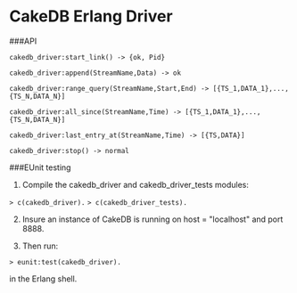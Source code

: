 CakeDB Erlang Driver
======

###API

`cakedb_driver:start_link() ->
        {ok, Pid}`

`cakedb_driver:append(StreamName,Data) ->
        ok`

`cakedb_driver:range_query(StreamName,Start,End) ->
        [{TS_1,DATA_1},...,{TS_N,DATA_N}]`

`cakedb_driver:all_since(StreamName,Time) ->
        [{TS_1,DATA_1},...,{TS_N,DATA_N}]`

`cakedb_driver:last_entry_at(StreamName,Time) ->
        [{TS,DATA}]`

`cakedb_driver:stop() ->
        normal`

###EUnit testing

1. Compile the cakedb_driver and cakedb_driver_tests modules:

`> c(cakedb_driver).`
`> c(cakedb_driver_tests).`

2. Insure an instance of CakeDB is running on
host = "localhost" and port 8888.

3. Then run:

`> eunit:test(cakedb_driver).`

in the Erlang shell.

